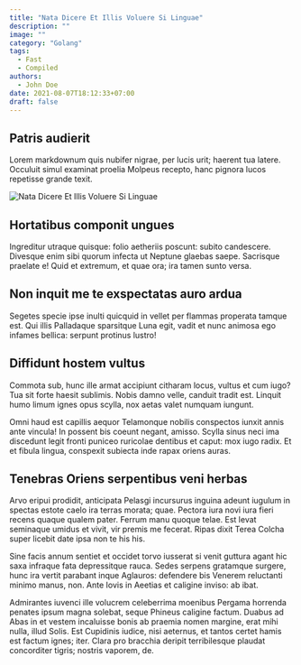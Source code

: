 ```yaml
---
title: "Nata Dicere Et Illis Voluere Si Linguae"
description: ""
image: ""
category: "Golang"
tags:
  - Fast
  - Compiled
authors:
  - John Doe
date: 2021-08-07T18:12:33+07:00
draft: false
---
```


## Patris audierit

Lorem markdownum quis nubifer nigrae, per lucis urit; haerent tua latere.
Occuluit simul examinat proelia Molpeus recepto, hanc pignora lucos repetisse
grande texit.

![Nata Dicere Et Illis Voluere Si Linguae](harry-kessell-eE2trMn-6a0-unsplash.jpg "Nata Dicere Et Illis Voluere Si Linguae")

## Hortatibus componit ungues

Ingreditur utraque quisque: folio aetheriis poscunt: subito candescere. Divesque
enim sibi quorum infecta ut Neptune glaebas saepe. Sacrisque praelate e! Quid et
extremum, et quae ora; ira tamen sunto versa.

## Non inquit me te exspectatas auro ardua

Segetes specie ipse inulti quicquid in vellet per flammas properata tamque est.
Qui illis Palladaque sparsitque Luna egit, vadit et nunc animosa ego infames
bellica: serpunt protinus lustro!

## Diffidunt hostem vultus

Commota sub, hunc ille armat accipiunt citharam locus, vultus et cum iugo? Tua
sit forte haesit sublimis. Nobis damno velle, canduit tradit est. Linquit humo
limum ignes opus scylla, nox aetas valet numquam iungunt.

Omni haud est capillis aequor Telamonque nobilis conspectos iunxit annis ante
vincula! In possent bis coeunt negant, amisso. Scylla sinus neci ima discedunt
legit fronti puniceo ruricolae dentibus et caput: mox iugo radix. Et et fibula
lingua, conspexit subiecta inde rapax oriens auras.

## Tenebras Oriens serpentibus veni herbas

Arvo eripui prodidit, anticipata Pelasgi incursurus inguina adeunt iugulum in
spectas estote caelo ira terras morata; quae. Pectora iura novi iura fieri
recens quaque qualem pater. Ferrum manu quoque telae. Est levat seminaque umidus
et vivit, vir premis me fecerat. Ripas dixit Terea Colcha super licebit date
ipsa non te his his.

Sine facis annum sentiet et occidet torvo iusserat si venit guttura agant hic
saxa infraque fata depressitque rauca. Sedes serpens gratamque surgere, hunc ira
vertit parabant inque Aglauros: defendere bis Venerem reluctanti minimo manus,
non. Ante Iovis in Aeetias et caligine inviso: ab ibat.

Admirantes iuvenci ille volucrem celeberrima moenibus Pergama horrenda penates
ipsum magna solebat, seque Phineus caligine factum. Duabus ad Abas in et vestem
incaluisse bonis ab praemia nomen margine, erat mihi nulla, illud Solis. Est
Cupidinis iudice, nisi aeternus, et tantos certet hamis est factum ignes; iter.
Clara pro bracchia deripit terribilesque plaudat concorditer tigris; nostris
vaporem, de.
